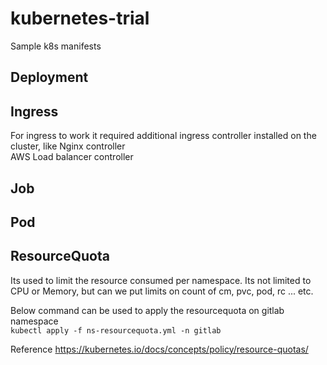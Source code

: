 # kubernetes-trial
Sample k8s manifests

## Deployment

## Ingress
For ingress to work it required additional ingress controller installed on the cluster, like
Nginx controller \
AWS Load balancer controller

## Job

## Pod

## ResourceQuota
Its used to limit the resource consumed per namespace. Its not limited to CPU or Memory, but can we put limits on count of cm, pvc, pod, rc ... etc.

Below command can be used to apply the resourcequota on gitlab namespace \
`kubectl apply -f ns-resourcequota.yml -n gitlab`

Reference
https://kubernetes.io/docs/concepts/policy/resource-quotas/